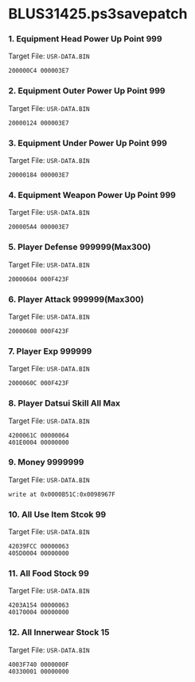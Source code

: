 # BLUS31425.ps3savepatch

### 1. Equipment Head Power Up Point 999

Target File: `USR-DATA.BIN`

```
200000C4 000003E7
```

### 2. Equipment Outer Power Up Point 999

Target File: `USR-DATA.BIN`

```
20000124 000003E7
```

### 3. Equipment Under Power Up Point 999

Target File: `USR-DATA.BIN`

```
20000184 000003E7
```

### 4. Equipment Weapon Power Up Point 999

Target File: `USR-DATA.BIN`

```
200005A4 000003E7
```

### 5. Player Defense 999999(Max300)

Target File: `USR-DATA.BIN`

```
20000604 000F423F
```

### 6. Player Attack 999999(Max300)

Target File: `USR-DATA.BIN`

```
20000608 000F423F
```

### 7. Player Exp 999999

Target File: `USR-DATA.BIN`

```
2000060C 000F423F
```

### 8. Player Datsui Skill All Max

Target File: `USR-DATA.BIN`

```
4200061C 00000064
401E0004 00000000
```

### 9. Money 9999999

Target File: `USR-DATA.BIN`

```
write at 0x0000B51C:0x0098967F
```

### 10. All Use Item Stcok 99

Target File: `USR-DATA.BIN`

```
42039FCC 00000063
405D0004 00000000
```

### 11. All Food Stock 99

Target File: `USR-DATA.BIN`

```
4203A154 00000063
40170004 00000000
```

### 12. All Innerwear Stock 15

Target File: `USR-DATA.BIN`

```
4003F740 0000000F
40330001 00000000
```

